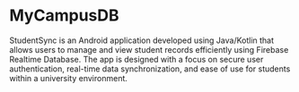 # MyCampusDB
StudentSync is an Android application developed using Java/Kotlin that allows users to manage and view student records efficiently using Firebase Realtime Database. The app is designed with a focus on secure user authentication, real-time data synchronization, and ease of use for students within a university environment.
